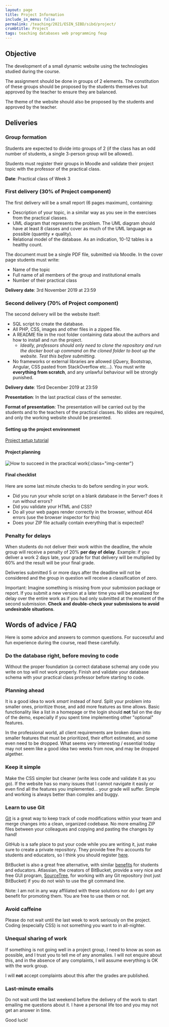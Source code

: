 ```yaml
---
layout: page
title: Project Information
include_in_menu: false
permalink: /teaching/2021/ESIN_SIBD/sibd/project/
crumbtitle: Project
tags: teaching databases web programming feup
---
```


##  Objective

The development of a small dynamic website using the technologies studied during the course.

The assignment should be done in groups of 2 elements. The constitution of these groups should be proposed by the students themselves but approved by the teacher to ensure they are balanced.

The theme of the website should also be proposed by the students and approved by the teacher.

## Deliveries

### Group formation

Students are expected to divide into groups of 2 (if the class has an odd number of students, a single 3-person group will be allowed).

Students must register their groups in Moodle and validate their project topic with the professor of the practical class.

**Date**: Practical class of Week 3  

### First delivery (30% of Project component)

The first delivery will be a small report (6 pages maximum), containing:

- Description of your topic, in a similar way as you see in the exercises from the practical classes.
- UML diagram that represents the problem. The UML diagram should have at least 8 classes and cover as much of the UML language as possible (quantity &ne; quality).
- Relational model of the database. As an indication, 10-12 tables is a healthy count.

The document must be a single PDF file, submitted via Moodle. In the cover page students must write:

- Name of the topic
- Full name of all members of the group and institutional emails
- Number of their practical class

**Delivery date**: 3rd November 2019 at 23:59

### Second delivery (70% of Project component)

The second delivery will be the website itself:

- SQL script to create the database.
- All PHP, CSS, images and other files in a zipped file.
- A README file in the root folder containing data about the authors and how to install and run the project. 
  - *Ideally, professors should only need to clone the repository and run the docker boot up command on the cloned folder to boot up the website. Test this before submitting.*
- No frameworks or external libraries are allowed (jQuery, Bootstrap, Angular, CSS pasted from StackOverflow etc...). You must write **everything from scratch**, and any unlawful behaviour will be strongly punished.

**Delivery date**: 15rd December 2019 at 23:59

**Presentation**: In the last practical class of the semester.

**Format of presentation**: The presentation will be carried out by the students and to the teachers of the practical classes. No slides are required, and only the working website should be presented.

#### Setting up the project environment

[Project setup tutorial](/teaching/2021/ESIN_SIBD/project_setup)

#### Project planning

![How to succeed in the practical work](../../common/project_management.png){:class="img-center"}

#### Final checklist

Here are some last minute checks to do before sending in your work.

- Did you run your whole script on a blank database in the Server? does it run without errors?
- Did you validate your HTML and CSS?
- Do all your web pages render correctly in the browser, without 404 errors (use the browser inspector for this)
- Does your ZIP file actually contain everything that is expected?

### Penalty for delays

When students do not deliver their work within the deadline, the whole group will receive a penalty of 20% **per day of delay**. Example: if you deliver a work 2 days late, your grade for that delivery will be multiplied by 60% and the result will be your final grade.

Deliveries submitted 5 or more days after the deadline will not be considered and the group in question will receive a classification of zero.

Important: Imagine something is missing from your submission package or report. If you submit a new version at a later time you will be penalized for delay over the entire work as if you had only submitted at the moment of the second submission. **Check and double-check your submissions to avoid undesirable situations**.

## Words of advice / FAQ

Here is some advice and answers to common questions. For successful and fun experience during the course, read these carefully.

### Do the database right, before moving to code

Without the proper foundation (a correct database schema) any code you write on top will not work properly. Finish and validate your database schema with your practical class professor before starting to code.

### Planning ahead

It is a good idea to work *smart* instead of *hard*. Split your problem into smaller ones, prioritize those, and add more features as time allows. Basic functionality like a list in a homepage or the login should **not** fail on the day of the demo, especially if you spent time implementing other "optional" features.

In the professional world, all client requirements are broken down into smaller features that must be prioritized, their effort estimated, and some even need to be dropped. What seems very interesting / essential today may not seem like a good idea two weeks from now, and may be dropped algether.

### Keep it simple

Make the CSS simpler but cleaner (write less code and validate it as you go). If the website has so many issues that I cannot navigate it easily or even find all the features you implemented... your grade will suffer. Simple and working is always better than complex and buggy.

### Learn to use Git

[Git](https://web.fe.up.pt/~arestivo/presentation/git/#1) is a great way to keep track of code modifications within your team and merge changes into a clean, organized codebase. No more emailing ZIP files between your colleagues and copying and pasting the changes by hand!

GitHub is a safe place to put your code while you are writing it, just make sure to create a private repository. They provide free Pro accounts for students and educators, so I think you should register [here](https://education.github.com/students).

BitBucket is also a great free alternative, with similar [benefits](https://bitbucket.org/product/education) for students and educators. Atlassian, the creators of BitBucket, provide a very nice and free GUI program, [SourceTree](https://www.sourcetreeapp.com), for working with any Git repository (not just BitBucket) if you do not wish to use the git command line.

Note: I am not in any way affiliated with these solutions nor do I get any benefit for promoting them. You are free to use them or not.

### Avoid caffeine

Please do not wait until the last week to work seriously on the project. Coding (especially CSS) is not something you want to in all-nighter.

### Unequal sharing of work

If something is not going well in a project group, I need to know as soon as possible, and I trust you to tell me of any anomalies. I will not enquire about this, and in the absence of any complaints, I will assume everything is OK with the work group.

I will **not** accept complaints about this after the grades are published.

### Last-minute emails

Do not wait until the last weekend before the delivery of the work to start emailing me questions about it. I have a personal life too and you may not get an answer in time.

Good luck!
